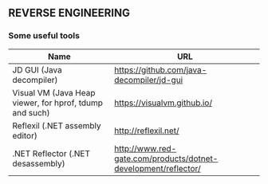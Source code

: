 ## REVERSE ENGINEERING

### Some useful tools
Name | URL
------------------------------------ | ---------------------------------------------
JD GUI (Java decompiler) | https://github.com/java-decompiler/jd-gui
Visual VM (Java Heap viewer, for hprof, tdump and such) | https://visualvm.github.io/
Reflexil (.NET assembly editor) | http://reflexil.net/
.NET Reflector (.NET desassembly) | http://www.red-gate.com/products/dotnet-development/reflector/
